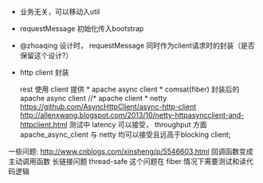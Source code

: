 -   业务无关，可以移动入util
-   requestMessage 初始化传入bootstrap
-   @zhoaqing 设计时， requestMessage 同时作为client请求时的封装（是否保留这个设计?）


-   http client 封装

    rest 使用 client
    提供
        *  apache async client
        *  comsat(fiber) 封装后的 apache async client
        //*  apache client
        *  netty          https://github.com/AsyncHttpClient/async-http-client
   http://allenxwang.blogspot.com/2013/10/netty-httpasyncclient-and-httpclient.html
   测试中 latency 可以接受， throughput 方面 apache_async_client 与 netty 均可以接受且远高于blocking client;
   
   
   
   一些问题: http://www.cnblogs.com/xinsheng/p/5546603.html
   回调函数变成主动调用函数
   长链接问题
   thread-safe 这个问题在 fiber 情况下需要测试和读代码逻辑
